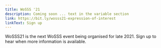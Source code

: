 ```yaml
---
title: WoSSS '21 
description: Coming soon ... text in the variable section
link: https://bit.ly/wosss21-expression-of-interest
linkText: Sign up
---
```

WoSSS21 is the next WoSSS event being organised for late 2021. Sign up to hear when more information is available.